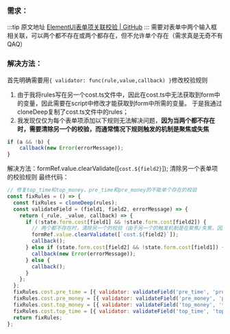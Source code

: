 ### 需求：

  :::tip 原文地址
  [ElementUI表单项关联校验 | GitHub](https://github.com/jynba/jynba.github.io/issues/41)
  :::
  需要对表单中两个输入框相关联，可以两个都不存在或两个都存在，但不允许单个存在（需求真是无奇不有QAQ）
### 解决方法：
首先明确需要用`{ validator: func(rule,value,callback) }`修改校验规则

1. 由于我将rules写在另一个cost.ts文件中，因此在cost.ts中无法获取到form中的变量，因此需要在script中修改才能获取到form中所需的变量。
于是我通过cloneDeep复制了cost.ts文件中的rules；
2. 我发现仅仅为每个表单项添加以下规则无法解决问题，**因为当两个都不存在时，需要清除另一个的校验，而通常情况下规则触发的机制是聚焦或失焦**

```js
if (a && !b) {
    callback(new Error(errorMessage));
} 
```
解决方法：formRef.value.clearValidate([`cost.${field2}`]);
清除另一个表单项的校验规则
最终代码：

```js
// 修复top_time和top_money、pre_time和pre_money的不能单个存在的校验
const fixRules = () => {
  const fixRules = cloneDeep(rules);
  const validateField = (field1, field2, errorMessage) => {
    return (_rule, _value, callback) => {
      if (!state.form.cost[field1] && !state.form.cost[field2]) {
        // 两个都不存在时，清除另一个的校验（由于另一个的触发机制是在聚焦/失焦，因此需要在此控制）
        formRef.value.clearValidate([`cost.${field2}`]);
        callback();
      } else if (state.form.cost[field2] && !state.form.cost[field1]) {
        callback(new Error(errorMessage));
      } else {
        callback();
      }
    };
  };
  fixRules.cost.pre_time = [{ validator: validateField('pre_time', 'pre_money', '请输入提前时间') }, ...normalRuleWithoutRequired];
  fixRules.cost.pre_money = [{ validator: validateField('pre_money', 'pre_time', '请输入提前费用') }, ...moneyOtherWithoutRequired];
  fixRules.cost.top_money = [{ validator: validateField('top_money', 'top_time', '请输入封顶费用') }, ...moneyOtherWithoutRequired];
  fixRules.cost.top_time = [{ validator: validateField('top_time', 'top_money', '请输入封顶时间') }, ...normalRuleWithoutRequired];
  return fixRules;
};
```